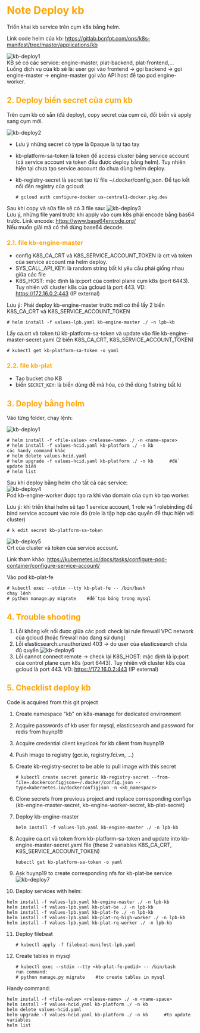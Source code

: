 <h1 style="color:orange">Note Deploy kb</h1>
Triển khai kb service trên cụm k8s bằng helm.

Link code helm của kb: https://gitlab.bcnfpt.com/ops/k8s-manifest/tree/master/applications/kb

![kb-deploy1](../img/kb-deploy1.png)<br>
KB sẽ có các service: engine-master, plat-backend, plat-frontend,...<br>
Luồng dịch vụ của kb sẽ là: user gọi vào frontend -> gọi backend -> gọi engine-master -> engine-master gọi vào API host để tạo pod engine-worker.

<h2 style="color:orange">2. Deploy biến secret của cụm kb</h2>
Trên cụm kb có sẵn (đã deploy), copy secret của cụm cũ, đổi biến và apply sang cụm mới.

![kb-deploy2](../img/kb-deploy2.png)<br>
- Lưu ý những secret có type là 0paque là tự tạo tay
- kb-platform-sa-token là token để access cluster bằng service account (cả service account và token đều được deploy bằng helm). Tuy nhiên hiện tại chưa tạo service account do chưa dùng helm deploy.
- kb-registry-secret là secret tạo từ file ~/.docker/config.json. Để tạo kết nối đến registry của gcloud:

      # gcloud auth configure-docker us-central1-docker.pkg.dev
Sau khi copy và sửa file sẽ có 3 file sau:
![kb-deploy3](../img/kb-deploy3.png)<br>
Lưu ý, những file yaml trước khi apply vào cụm k8s phải encode bằng bas64 trước. Link encode: https://www.base64encode.org/<br>
Nếu muốn giải mã có thể dùng base64 decode.
<h3 style="color:orange">2.1. file kb-engine-master</h3>

- config K8S_CA_CRT và K8S_SERVICE_ACCOUNT_TOKEN là crt và token của service account mà helm deploy.<br>
- SYS_CALL_API_KEY: là random string bất kì yêu cầu phải giống nhau giữa các file
- K8S_HOST: mặc định là ip:port của control plane cụm k8s (port 6443). Tuy nhiên với cluster k8s của gcloud là port 443. VD: https://172.16.0.2:443 (IP external)

Lưu ý: Phải deploy kb-engine-master trước mới có thể lấy 2 biến K8S_CA_CRT và K8S_SERVICE_ACCOUNT_TOKEN

    # helm install -f values-lpb.yaml kb-engine-master ./ -n lpb-kb
Lấy ca.crt và token từ kb-platform-sa-token và update vào file kb-engine-master-secret.yaml (2 biến K8S_CA_CRT,  K8S_SERVICE_ACCOUNT_TOKEN)

    # kubectl get kb-platform-sa-token -o yaml
<h3 style="color:orange">2.2. file kb-plat</h3>

- Tạo bucket cho KB
- biến `SECRET_KEY`: là biến dùng đễ mã hóa, có thể dùng 1 string bất kì
<h2 style="color:orange">3. Deploy bằng helm</h2>
Vào từng folder, chạy lệnh:

![kb-deploy1](../img/kb-deploy1.png)<br>

    # helm install -f <file-value> <release-name> ./ -n <name-space>
    # helm install -f values-hcid.yaml kb-platform ./ -n kb
    các handy command khác
    # helm delete values-hcid.yaml
    # helm upgrade -f values-hcid.yaml kb-platform ./ -n kb      #để update biến
    # helm list
Sau khi deploy bằng helm cho tất cả các service:<br>
![kb-deploy4](../img/kb-deploy4.png)<br>
Pod kb-engine-worker được tạo ra khi vào domain của cụm kb tạo worker.

Lưu ý: khi triển khai helm sẽ tạo 1 service account, 1 role và 1 rolebinding để bind service account vào role đó (role là tập hợp các quyền để thực hiện với cluster)<br>

    # k edit secret kb-platform-sa-token
![kb-deploy5](../img/kb-deploy5.png)<br>
Crt của cluster và token của service account.

Link tham khảo: https://kubernetes.io/docs/tasks/configure-pod-container/configure-service-account/

Vào pod kb-plat-fe

    # kubectl exec --stdin --tty kb-plat-fe -- /bin/bash
    chạy lệnh
    # python manage.py migrate    #để tạo bảng trong mysql
<h2 style="color:orange">4. Trouble shooting</h2>

1. Lỗi không kết nối được giữa các pod: check lại rule firewall VPC network của gcloud (hoặc firewall nào đang sử dụng)
2. Lỗi elasticsearch.unauthorized 403 -> do user của elasticsearch chưa đủ quyền
![kb-deploy6](../img/kb-deploy6.png)<br>
3. Lỗi cannot connect remote -> check lại K8S_HOST: mặc định là ip:port của control plane cụm k8s (port 6443). Tuy nhiên với cluster k8s của gcloud là port 443. VD: https://172.16.0.2:443 (IP external)

<h2 style="color:orange">5. Checklist deploy kb</h2>
Code is acquired from this git project 

1. Create namespace "kb" on k8s-manage for dedicated environment
2. Acquire passwords of kb user for mysql, elasticsearch and password for redis from huynp19
3. Acquire credential client keycloak for kb client from huynp19
4. Push image to registry (gcr.io, registry.fci.vn, ...)
5. Create kb-registry-secret to be able to pull image with this secret
       
       # kubectl create secret generic kb-registry-secret --from-file=.dockerconfigjson=~/.docker/config.json --type=kubernetes.io/dockerconfigjson -n <kb_namespace>
6. Clone secrets from previous project and replace corresponding configs (kb-engine-master-secret, kb-engine-worker-secret, kb-plat-secret)
7. Deploy kb-engine-master
   
       helm install -f values-lpb.yaml kb-engine-master ./ -n lpb-kb
8. Acquire ca.crt và token from kb-platform-sa-token and update into kb-engine-master-secret.yaml file (these 2 variables K8S_CA_CRT,  K8S_SERVICE_ACCOUNT_TOKEN)

       kubectl get kb-platform-sa-token -o yaml
9. Ask huynp19 to create corresponding nfs for kb-plat-be service
![kb-deploy7](../img/kb-deploy7.png)<br>
10. Deploy services with helm:
```
helm install -f values-lpb.yaml kb-engine-master ./ -n lpb-kb
helm install -f values-lpb.yaml kb-plat-be ./ -n lpb-kb
helm install -f values-lpb.yaml kb-plat-fe ./ -n lpb-kb
helm install -f values-lpb.yaml kb-plat-rq-high-worker ./ -n lpb-kb
helm install -f values-lpb.yaml kb-plat-rq-worker ./ -n lpb-kb
```
11. Deploy filebeat

        # kubectl apply -f filebeat-manifest-lpb.yaml
12. Create tables in mysql

        # kubectl exec --stdin --tty <kb-plat-fe-podid> -- /bin/bash
        run command:
        # python manage.py migrate    #to create tables in mysql
Handy command:
```
helm install -f <file-value> <release-name> ./ -n <name-space>
helm install -f values-hcid.yaml kb-platform ./ -n kb
helm delete values-hcid.yaml
helm upgrade -f values-hcid.yaml kb-platform ./ -n kb      #to update variables
helm list
```
